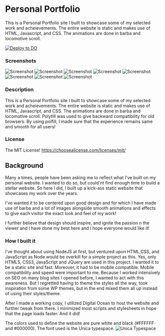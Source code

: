# Personal Portfolio

This is a Personal Portfolio site I built to showcase some of my selected work and acheievements.
The entire website is static and makes use of HTML, Javascript, and CSS.
The animations are done in barba and locomotive scroll.

[![Deploy to DO](https://www.deploytodo.com/do-btn-blue.svg)](https://cloud.digitalocean.com/apps/new?repo=https://github.com/{REPO-OWNER}/{REPO-NAME}/tree/{BRANCH-NAME})

### Screenshots

![Screenshot](/src/images/sc1.png?raw=true "Screenshot")
![Screenshot](/src/images/sc2.png?raw=true "Screenshot")
![Screenshot](/src/images/sc3.png?raw=true "Screenshot")
![Screenshot](/src/images/sc4.png?raw=true "Screenshot")
![Screenshot](/src/images/sc5.png?raw=true "Screenshot")
![Screenshot](/src/images/sc6.png?raw=true "Screenshot")
![Screenshot](/src/images/sc7.png?raw=true "Screenshot")
![Screenshot](/src/images/sc8.png?raw=true "Screenshot")

### Description

This is a Personal Portfolio site I built to showcase some of my selected work and acheievements.
The entire website is static and makes use of HTML, Javascript, and CSS.
The animations are done in barba and locomotive scroll.
Polyfill was used to give backward compatibility for old browsers. By using polfill, I made sure that the experience remains same and smooth for all users!


### License

The MIT License! https://choosealicense.com/licenses/mit/


## Background
Many a times, people have been asking me to reflect what I've built on my personal website. I wanted to do so, but could'nt find enough time to build a stellar website. So here I did, I built up a kick-ass static website that showcases my work over the years.

I've wanted it to be centered upon good design and for which I have made use of barba and a lot of images alongside smooth animations and effects to give each visitor the exact look and feel of my work!

I further believe that design should inspire, and ignite the passion n the viewer and I have done my best here and I hope everyone would like it!

### How I built it 

I've thought about using NodeJS at first, but ventured upon HTML,CSS, and JavaScript as Node would be overkill for a simple project as this. Yes, only HTML5, CSS3, JavaScript and JQuery are used in this project. I wanted it to be a static site and fast. Moreover, it had to be mobile compatible. Mobile compatibility and speed were important to me. Because I worked intensively on SEO on many blog sites I opened before, I wanted to act with this awareness. But I regretted having to theme the styles all the way, took inspiration from some WP themes, but in the end mixed them all up instead of using their styles/theme.

After I made a working copy, I utilized Digital Ocean to host the website and further tweak from there. I minimized most scripts and stylesheets in hope that the page loads faster. And it did!

The colors used to define the website are pure white and black (#FFFFFF and #000000).
The font used is the Unica typespace.
![Unica Typespace](/src/images/font-specimen.png?raw=true "Image Credits Wikipedia")
